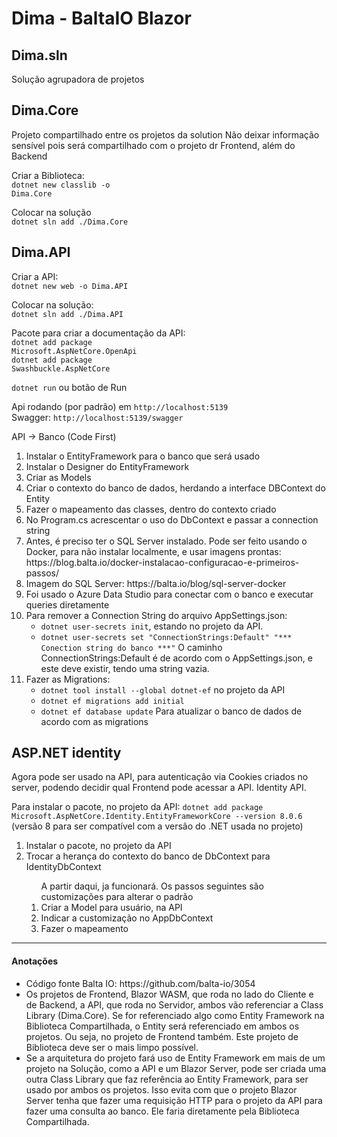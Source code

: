<h1>Dima - BaltaIO Blazor</h1>

<h2>Dima.sln</h2>
Solução agrupadora de projetos

<h2>Dima.Core</h2>

Projeto compartilhado entre os projetos da solution
Não deixar informação sensível pois será compartilhado com o projeto dr Frontend, além do Backend

Criar a Biblioteca:<br>
<code>dotnet new classlib -o Dima.Core</code>

Colocar na solução<br>
<code>dotnet sln add ./Dima.Core</code>

<h2>Dima.API</h2>

Criar a API:<br>
<code>dotnet new web -o Dima.API</code>

Colocar na solução:<br>
<code>dotnet sln add ./Dima.API</code>

Pacote para criar a documentação da API:<br>
<code>dotnet add package Microsoft.AspNetCore.OpenApi</code><br>
<code>dotnet add package Swashbuckle.AspNetCore</code>

<code>dotnet run</code> ou botão de Run

Api rodando (por padrão) em <code>http://localhost:5139</code><br>
Swagger: <code>http://localhost:5139/swagger</code>

API -> Banco (Code First)
<ol>
  <li>Instalar o EntityFramework para o banco que será usado</li>
  <li>Instalar o Designer do EntityFramework</li>
  <li>Criar as Models</li>
  <li>Criar o contexto do banco de dados, herdando a interface DBContext do Entity</li>
  <li>Fazer o mapeamento das classes, dentro do contexto criado</li>
  <li>No Program.cs acrescentar o uso do DbContext e passar a connection string</li>
  <li>Antes, é preciso ter o SQL Server instalado. Pode ser feito usando o Docker, para não instalar localmente, e usar imagens prontas: https://blog.balta.io/docker-instalacao-configuracao-e-primeiros-passos/</li>
  <li>Imagem do SQL Server: https://balta.io/blog/sql-server-docker</li>
  <li>Foi usado o Azure Data Studio para conectar com o banco e executar queries diretamente</li>
  <li>Para remover a Connection String do arquivo AppSettings.json:
    <ul>
      <li><code>dotnet user-secrets init</code>, estando no projeto da API.</li>
      <li><code>dotnet user-secrets set "ConnectionStrings:Default" "*** Conection string do banco ***"</code> O caminho ConnectionStrings:Default é de acordo com o AppSettings.json, e este deve existir, tendo uma string vazia.</li>
    </ul>
  </li>
  <li>Fazer as Migrations:
    <ul>
      <li>
        <code>dotnet tool install --global dotnet-ef</code> no projeto da API
      </li>
      <li>
        <code>dotnet ef migrations add initial</code>
      </li>
      <li>
        <code>dotnet ef database update</code> Para atualizar o banco de dados de acordo com as migrations
      </li>
    </ul>
  </li>
</ol>

<h2>ASP.NET identity</h2>
<p>Agora pode ser usado na API, para autenticação via Cookies criados no server, podendo decidir qual Frontend pode acessar a API. Identity API.</p>

Para instalar o pacote, no projeto da API:
<code>dotnet add package Microsoft.AspNetCore.Identity.EntityFrameworkCore --version 8.0.6</code> (versão 8 para ser compatível com a versão do .NET usada no projeto)
<ol>
  <li>Instalar o pacote, no projeto da API</li>
  <li>Trocar a herança do contexto do banco de DbContext para IdentityDbContext</li>
  <ol>
    A partir daqui, ja funcionará. Os passos seguintes são customizações para alterar o padrão
    <li>Criar a Model para usuário, na API</li>
    <li>Indicar a customização no AppDbContext</li>
    <li>Fazer o mapeamento</li>
  </ol>
</ol>

<hr>

<h4>Anotações</h4>
<ul>
  <li>Código fonte Balta IO: https://github.com/balta-io/3054</li>
  <li>
    Os projetos de Frontend, Blazor WASM, que roda no lado do Cliente e de Backend, a API, que roda no Servidor, ambos vão referenciar a Class Library (Dima.Core). 
    Se for referenciado algo como Entity Framework na Biblioteca Compartilhada, o Entity será referenciado em ambos os projetos. Ou seja, no projeto de Frontend também.
    Este projeto de Biblioteca deve ser o mais limpo possível.
  </li>
  <li>
    Se a arquitetura do projeto fará uso de Entity Framework em mais de um projeto na Solução, como a API e um Blazor Server, pode ser criada uma outra Class Library que faz referência ao Entity Framework, para ser usado por ambos os projetos.
    Isso evita com que o projeto Blazor Server tenha que fazer uma requisição HTTP para o projeto da API para fazer uma consulta ao banco. Ele faria diretamente pela Biblioteca Compartilhada.
  </li>
</ul>
